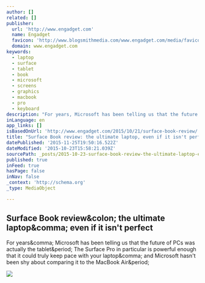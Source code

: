 ```yaml
---
author: []
related: []
publisher:
  url: 'http://www.engadget.com'
  name: Engadget
  favicon: 'http://www.blogsmithmedia.com/www.engadget.com/media/favicon-160x160.png'
  domain: www.engadget.com
keywords:
  - laptop
  - surface
  - tablet
  - book
  - microsoft
  - screens
  - graphics
  - macbook
  - pro
  - keyboard
description: "For years, Microsoft has been telling us that the future of PCs was actually the tablet. The Surface Pro in particular is powerful enough that it could truly keep pace with your laptop, and Microsoft hasn't been shy about comparing it to the MacBook Air."
inLanguage: en
app_links: []
isBasedOnUrl: 'http://www.engadget.com/2015/10/21/surface-book-review/'
title: "Surface Book review: the ultimate laptop, even if it isn't perfect"
datePublished: '2015-11-25T19:50:16.522Z'
dateModified: '2015-10-23T15:58:21.039Z'
sourcePath: _posts/2015-10-23-surface-book-review-the-ultimate-laptop-even-if-it-isnt-p.md
published: true
inFeed: true
hasPage: false
inNav: false
_context: 'http://schema.org'
_type: MediaObject

---
```

<article style=""><h1>Surface Book review&amp;colon; the ultimate laptop&amp;comma; even if it isn't perfect</h1><p>For years&amp;comma; Microsoft has been telling us that the future of PCs was actually the tablet&amp;period; The Surface Pro in particular is powerful enough that it could truly keep pace with your laptop&amp;comma; and Microsoft hasn't been shy about comparing it to the MacBook Air&amp;period;</p><img src="http://o.aolcdn.com/hss/storage/midas/260a28f288352ef91fd5276a1aaf2d49/202826806/Fullbleed.jpg" /></article>